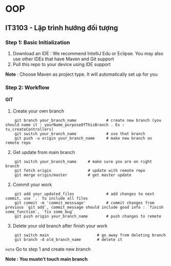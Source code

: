 # OOP
## IT3103 - Lập trình hướng đối tượng

### Step 1: Basic Initialization
1. Download an IDE : We recommend IntelliJ Edu or Eclipse. You may also use other IDEs that have Maven and Git support
2. Pull this repo to your device using IDE support

**Note** : Choose Maven as project type. It will automatically set up for you

### Step 2: Workflow 
 #### GIT
 1. Create your own branch
```Console
    git branch your_branch_name             # create new branch (you should name it : yourName_purposeOfThisBranch . Ex : tu_createControllers)
    git switch your_branch_name             # use that branch 
    git push -u origin your_branch_name     # make new branch on remote repo
```
 2. Get update from main branch
```Console
    git switch your_branch_name     # make sure you are on right branch 
    git fetch origin                # update with remote repo
    git merge origin/master         # get master update
```
 2. Commit your work    
```Console
    git add your_updated_files              # add changes to next commit, use `.` to include all files  
    git commit -m 'commit_messsage'         # commit changes from previous `git add`, commit_message should include good info : `finish some_function`, `fix some_bug`
    git push origin your_branch_name        # push changes to remote
```
 3. Delete your old branch after finish your work
```Console
    git switch main                     # go away from deleting branch
    git branch -d old_branch_name       # delete it
```
``note`` Go to step 1 and create new branch

**Note : You mustn't touch main branch**
